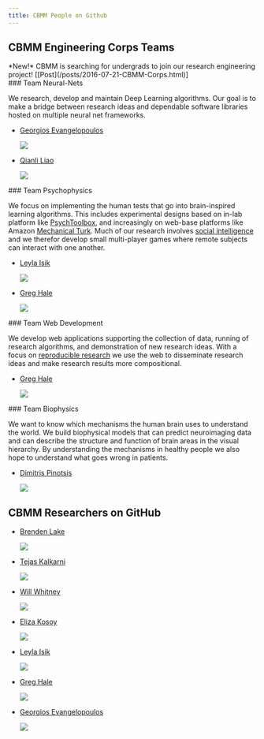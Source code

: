 ```yaml
---
title: CBMM People on Github
---
```


<div class="teams">

## CBMM Engineering Corps Teams

<div class="link-info">
*New!* CBMM is searching for undergrads to join our research engineering project! [[Post](/posts/2016-07-21-CBMM-Corps.html)]
</div>



<div class="plaque team-research">
### Team Neural-Nets

We research, develop and maintain Deep Learning algorithms. Our goal is to make  a bridge between research ideas and dependable software libraries hosted on multiple neural net frameworks.

  - [Georgios Evangelopoulos](https://github.com/gevangel)

      ![](https://avatars2.githubusercontent.com/u/1653394?v=3&s=466)

  - [Qianli Liao](https://github.com/qianli)

      ![](https://avatars1.githubusercontent.com/u/1786672?v=3&s=460)

</div>

<div class="plaque team-psychophysics">
### Team Psychophysics

We focus on implementing the human tests that go into brain-inspired learning algorithms. This includes experimental designs based on in-lab platform like [PsychToolbox](TODO), and increasingly on web-base platforms like Amazon [Mechanical Turk](https://mturk.com). Much of our research involves [social intelligence](TODO) and we therefor develop small multi-player games where remote subjects can interact with one another.

  - [Leyla Isik](https://github.com/lisik)

      ![](https://avatars0.githubusercontent.com/u/7754770?v=3&s=460)

  - [Greg Hale](https://github.com/imalsogreg)

      ![](https://avatars0.githubusercontent.com/u/993484?v=3&s=460)

</div>


<div class="plaque team-web">
### Team Web Development

We develop web applications supporting the collection of data, running of research algorithms, and demonstration of new research ideas. With a focus on [reproducible research](TODO) we use the web to disseminate research ideas and make research results more compositional.

  - [Greg Hale](https://github.com/imalsogreg)

      ![](https://avatars0.githubusercontent.com/u/993484?v=3&s=460)

</div>

<div class="plaque team-bio">
### Team Biophysics

We want to know which mechanisms the human brain uses to understand the world. We build biophysical models that can predict neuroimaging data and can describe the structure and function of brain areas in the visual hierarchy. By understanding the mechanisms in healthy people we also hope to understand what goes wrong in patients.

  - [Dimitris Pinotsis](https://github.com/dimitrisap)

      ![](https://avatars2.githubusercontent.com/u/18057534?v=3&s=466)

</div>



</div>


<div class="all-people">

## CBMM Researchers on GitHub

  - [Brenden Lake](https://github.com/brendenlake)

      ![](https://avatars1.githubusercontent.com/u/6304523?v=3&s=460)

  - [Tejas Kalkarni](https://github.com/mrkulk)

      ![](https://avatars3.githubusercontent.com/u/1375144?v=3&s=460)

  -  [Will Whitney](https://github.com/willwhitney)

      ![](https://avatars0.githubusercontent.com/u/597829?v=3&s=400)

  - [Eliza Kosoy](https://github.com/mathpun)

      ![](https://avatars0.githubusercontent.com/u/16209998?v=3&s=460)

  - [Leyla Isik](https://github.com/lisik)

      ![](https://avatars0.githubusercontent.com/u/7754770?v=3&s=460)

  - [Greg Hale](https://github.com/imalsogreg)

      ![](https://avatars0.githubusercontent.com/u/993484?v=3&s=460)

  - [Georgios Evangelopoulos](https://github.com/gevangel)

      ![](https://avatars2.githubusercontent.com/u/1653394?v=3&s=466)


</div>

<style>

h1 {
margin-bottom: 30px;
}

.content {
  background-color: white // hsla(208,51.3%,90%,1);
}






.link-info p {
  font-size: small;
}

.team-web {
}

</style>
